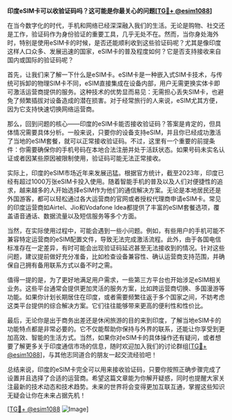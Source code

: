 **印度eSIM卡可以收验证码吗？这可能是你最关心的问题[[TG💪+ @esim1088](https://t.me/s/esim1088)]**

在当今数字化的时代，手机和网络已经深深融入我们的生活。无论是购物、社交还是工作，验证码作为身份验证的重要工具，几乎无处不在。然而，当你身处海外时，特别是使用eSIM卡的时候，是否还能顺利收到这些验证码呢？尤其是像印度这样人口众多、发展迅速的国家，eSIM卡的普及程度如何？它是否支持接收来自国内或国际的验证码呢？

首先，让我们来了解一下什么是eSIM卡。eSIM卡是一种嵌入式SIM卡技术，与传统可拆卸的物理SIM卡不同，eSIM直接集成在设备内部，用户无需更换实体卡即可激活运营商提供的服务。这种技术的优势显而易见：无需担心丢失SIM卡，也避免了频繁插拔对设备造成的潜在损害。对于经常旅行的人来说，eSIM尤其方便，因为它支持快速切换网络运营商。

那么，回到问题的核心——印度的eSIM卡能否接收验证码？答案是肯定的，但具体情况需要具体分析。一般来说，只要你的设备支持eSIM，并且你已经成功激活了当地的eSIM套餐，就可以正常接收验证码。不过，这里有一个重要的前提条件：你需要确保你的手机号码在本地合法注册并处于活跃状态。如果号码未实名认证或者因某些原因被限制使用，验证码可能无法正常接收。

实际上，印度的eSIM市场近年来发展迅猛。根据官方统计，截至2023年，印度已经有超过1000万张eSIM卡投入使用。随着智能手机的普及以及人们对便捷性的追求，越来越多的人开始选择eSIM作为他们的通信解决方案。无论是本地居民还是外国游客，都可以轻松通过各大运营商的官网或者授权代理商申请eSIM卡。常见的印度运营商如Airtel、Jio和Vodafone Idea都提供了丰富的eSIM套餐选项，覆盖语音通话、数据流量以及短信服务等多个方面。

当然，在实际使用过程中，可能会遇到一些小问题。例如，有些用户的手机可能不兼容特定运营商的eSIM配置文件，导致无法完成激活流程。此外，由于各国电信标准存在一定差异，有时可能会出现验证码延迟甚至无法接收到的情况。针对这些问题，建议提前做好充分准备，比如检查设备兼容性、确认运营商支持范围，并确保自己拥有备用联系方式以备不时之需。

值得一提的是，为了更好地满足用户需求，一些第三方平台也开始涉足eSIM相关业务。这些平台通常会提供更加灵活的服务方案，比如跨运营商切换、多国漫游等功能。如果你计划长期居住在印度，或者需要频繁往返于多个国家之间，不妨考虑这类平台提供的综合解决方案。它们往往能够带来更高的便利性和性价比。

最后，无论你是出于商务出差还是休闲旅游的目的来到印度，了解当地eSIM卡的功能特点都是非常必要的。它不仅能帮助你保持与外界的联系，还能让你享受到更加高效、智能的生活方式。当然，如果你对eSIM卡的具体操作还有疑问，或者想要了解更多关于印度通信市场的信息，随时欢迎加入我们的讨论群组[[TG💪+ @esim1088](https://t.me/s/esim1088)]，与其他志同道合的朋友一起交流经验吧！

总结来说，印度的eSIM卡完全可以用来接收验证码，只要你按照正确步骤完成了设置并且选择了合适的运营商。希望这篇文章能为你解开疑惑，同时也提醒大家关注最新的技术动态和技术趋势。未来的世界将会变得更加互联互通，掌握这些知识无疑会让你在未来占据先机！

[[TG💪+ @esim1088](https://t.me/s/esim1088) ![Image](https://i.postimg.cc/4NQfJmqS/Snipaste-2025-05-13-00-14-12.png)]